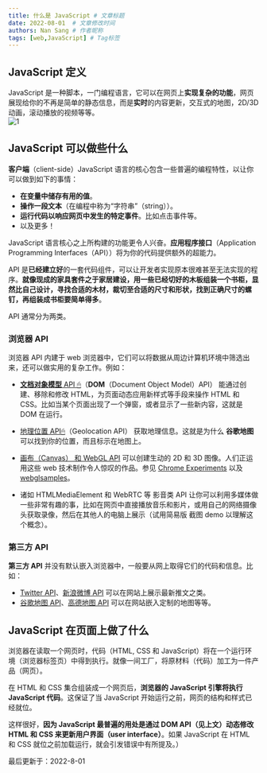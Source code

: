 ```yaml
---
title: 什么是 JavaScript # 文章标题
date: 2022-08-01  # 文章修改时间
authors: Nan Sang # 作者昵称
tags: [web,JavaScript] # Tag标签
---
```

## JavaScript 定义

JavaScript 是一种脚本，一门编程语言，它可以在网页上**实现复杂的功能**，网页展现给你的不再是简单的静态信息，而是**实时**的内容更新，交互式的地图，2D/3D 动画，滚动播放的视频等等。  
![1](https://jetzihan-img.oss-cn-beijing.aliyuncs.com/blog/20220801153120.png)

## JavaScript 可以做些什么

**客户端**（client-side）JavaScript 语言的核心包含一些普遍的编程特性，以让你可以做到如下的事情：  

- **在变量中储存有用的值**。  
- **操作一段文本**（在编程中称为“字符串”（string））。
- **运行代码以响应网页中发生的特定事件**。比如点击事件等。
- 以及更多！

JavaScript 语言核心之上所构建的功能更令人兴奋。**应用程序接口**（Application Programming Interfaces（API））将为你的代码提供额外的超能力。  

API 是**已经建立好**的一套代码组件，可以让开发者实现原本很难甚至无法实现的程序。**就像现成的家具套件之于家居建设，用一些已经切好的木板组装一个书柜，显然比自己设计，寻找合适的木材，裁切至合适的尺寸和形状，找到正确尺寸的螺钉，再组装成书柜要简单得多**。  

API 通常分为两类。  

### 浏览器 API

浏览器 API 内建于 web 浏览器中，它们可以将数据从周边计算机环境中筛选出来，还可以做实用的复杂工作。例如：  

- [**文档对象模型** API 🖱](https://developer.mozilla.org/zh-CN/docs/Web/API/Document_Object_Model)（**DOM**（Document Object Model）API） 能通过创建、移除和修改 HTML，为页面动态应用新样式等手段来操作 HTML 和 CSS。比如当某个页面出现了一个弹窗，或者显示了一些新内容，这就是 DOM 在运行。  

- [地理位置 API🖱](https://developer.mozilla.org/zh-CN/docs/Web/API/Geolocation)（Geolocation API） 获取地理信息。这就是为什么 **谷歌地图** 可以找到你的位置，而且标示在地图上。

- [画布（Canvas） 和 WebGL API](https://developer.mozilla.org/zh-CN/docs/Web/API/Canvas_API) 可以创建生动的 2D 和 3D 图像。人们正运用这些 web 技术制作令人惊叹的作品。参见 [Chrome Experiments](https://www.chromeexperiments.com/webgl) 以及 [webglsamples](https://webglsamples.org/)。

- 诸如 HTMLMediaElement 和 WebRTC 等 影音类 API 让你可以利用多媒体做一些非常有趣的事，比如在网页中直接播放音乐和影片，或用自己的网络摄像头获取录像，然后在其他人的电脑上展示（试用简易版 截图 demo 以理解这个概念）。

### 第三方 API

**第三方 API** 并没有默认嵌入浏览器中，一般要从网上取得它们的代码和信息。比如：  

- [Twitter API](https://dev.twitter.com/overview/documentation)、[新浪微博 API](https://open.weibo.com/) 可以在网站上展示最新推文之类。
- [谷歌地图 API](https://developers.google.com/maps/)、[高德地图 API](https://lbs.amap.com/) 可以在网站嵌入定制的地图等等。

## JavaScript 在页面上做了什么

浏览器在读取一个网页时，代码（HTML, CSS 和 JavaScript）将在一个运行环境（浏览器标签页）中得到执行。就像一间工厂，将原材料（代码）加工为一件产品（网页）。  

在 HTML 和 CSS 集合组装成一个网页后，**浏览器的 JavaScript 引擎将执行 JavaScript 代码**。这保证了当 JavaScript 开始运行之前，网页的结构和样式已经就位。  

这样很好，**因为 JavaScript 最普遍的用处是通过 DOM API（见上文）动态修改 HTML 和 CSS 来更新用户界面（user interface）**。如果 JavaScript 在 HTML 和 CSS 就位之前加载运行，就会引发错误中有所提及。）

<div class="time">
   最后更新于：2022-8-01
</div>

